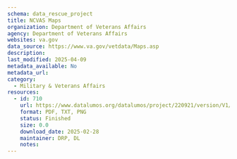 ```yaml
---
schema: data_rescue_project 
title: NCVAS Maps
organization: Department of Veterans Affairs
agency: Department of Veterans Affairs
websites: va.gov
data_source: https://www.va.gov/vetdata/Maps.asp
description: 
last_modified: 2025-04-09
metadata_available: No
metadata_url: 
category:
  - Military & Veterans Affairs 
resources:
  - id: 710
    url: https://www.datalumos.org/datalumos/project/220921/version/V1/view
    format: PDF, TXT, PNG
    status: Finished
    size: 0.0
    download_date: 2025-02-28
    maintainer: DRP, DL
    notes: 
---
```

